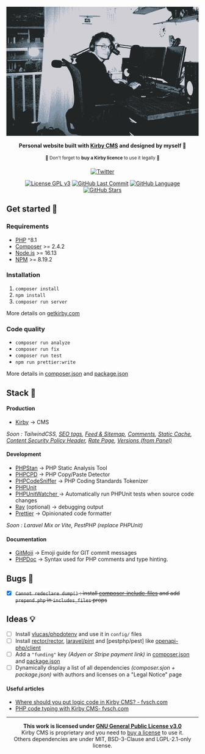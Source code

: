 <div align="center">

 <p><img src="./thumbnail.png" width="800px" alt="Black and white photo of Benjamin Haeberli working on a computer."></p>

**Personal website built with [Kirby CMS](https://getkirby.com/) and designed by myself 🥳**

<sup>👀 Don't forget to <strong>buy a Kirby licence</strong> to use it legally 👀<sup>

[![Twitter](https://img.shields.io/twitter/follow/1benjam1?style=social)](https://twitter.com/1benjam1/)

[![License GPL v3](https://img.shields.io/badge/license-GPLv3-brightgreen.svg?color=192433)](./LICENSE)
[![GitHub Last Commit](https://img.shields.io/github/last-commit/benjaminhaeberli/benjaminhaeberli.ch?color=192433)](https://github.com/benjaminhaeberli/benjaminhaeberli.ch/commits/main)
[![GitHub Language](https://img.shields.io/github/languages/top/benjaminhaeberli/benjaminhaeberli.ch?color=192433)](https://github.com/benjaminhaeberli/benjaminhaeberli.ch/search?l=php)
[![GitHub Stars](https://img.shields.io/github/stars/benjaminhaeberli/benjaminhaeberli.ch?color=192433)](https://github.com/benjaminhaeberli/benjaminhaeberli.ch/stargazers)

 </div>

## Get started 🔎

### Requirements

- [PHP](https://secure.php.net/manual/en/install.php) ^8.1
- [Composer](https://getcomposer.org/download/) >= 2.4.2
- [Node.js](http://nodejs.org/) >= 16.13
- [NPM](https://docs.npmjs.com/downloading-and-installing-node-js-and-npm) >= 8.19.2

### Installation

1. `composer install`
2. `npm install`
3. `composer run server`

More details on [getkirby.com](https://getkirby.com/docs/guide/quickstart)

### Code quality

- `composer run analyze`
- `composer run fix`
- `composer run test`
- `npm run prettier:write`

More details in [composer.json](./composer.json) and [package.json](./package.json)

## Stack 🧠

#### Production

- [Kirby](https://getkirby.com/) → CMS

_Soon : TailwindCSS, [SEO tags](https://github.com/HashandSalt/kirby3-seo/blob/master/index.php), [Feed & Sitemap](https://github.com/bnomei/kirby3-feed), [Comments](https://github.com/sebastiangreger/kirby3-commentions), [Static Cache](https://github.com/bnomei/kirby3-staticache), [Content Security Policy Header](https://github.com/bnomei/kirby3-security-headers), [Rate Page](https://github.com/mauricerenck/rate-page), [Versions (from Panel)](https://github.com/lukasbestle/kirby-versions)_

#### Development

- [PHPStan](https://phpstan.org/) → PHP Static Analysis Tool
- [PHPCPD](https://phpqa.io/projects/phpcpd.html) → PHP Copy/Paste Detector
- [PHPCodeSniffer](https://github.com/squizlabs/PHP_CodeSniffer) → PHP Coding Standards Tokenizer
- [PHPUnit](https://phpunit.de/)
- [PHPUnitWatcher ](https://github.com/spatie/phpunit-watcher) → Automatically run PHPUnit tests when source code changes
- [Ray](https://myray.app/) (optional) → debugging output
- [Prettier](https://prettier.io/) → Opinionated code formatter

_Soon : Laravel Mix or Vite, PestPHP (replace PHPUnit)_

#### Documentation

- [GitMoji](https://gitmoji.dev/) → Emoji guide for GIT commit messages
- [PHPDoc](https://docs.phpdoc.org/guide/references/phpdoc/basic-syntax.html) → Syntax used for PHP comments and type hinting.

## Bugs 🐛

- [x] ~~`Cannot redeclare dump()` : install [composer-include-files](https://github.com/funkjedi/composer-include-files) and add `prepend.php` in `includes_files` props~~

## Ideas 💡

- [ ] Install [vlucas/phpdotenv](https://github.com/vlucas/phpdotenv) and use it in `config/` files
- [ ] Install [rector/rector](https://github.com/rectorphp/rector), [laravel/pint](https://github.com/laravel/pint) and [pestphp/pest] like [openapi-php/client ](https://github.com/openai-php/client)
- [ ] Add a `"funding"` key _(Adyen or Stripe payment link)_ in [composer.json](https://getcomposer.org/doc/04-schema.md#funding) and [package.json](https://docs.npmjs.com/cli/v8/configuring-npm/package-json#funding)
- [ ] Dynamically display a list of all dependencies _(composer.sjon + package.json)_ with authors and licenses on a "Legal Notice" page

#### Useful articles

- [Where should you put logic code in Kirby CMS? - fvsch.com](https://fvsch.com/kirby-logic)
- [PHP code typing with Kirby CMS- fvsch.com](https://fvsch.com/kirby-typing)

---

<div align="center">

**This work is licensed under [GNU General Public License v3.0](./LICENSE)**<br>
Kirby CMS is proprietary and you need to [buy a license](https://getkirby.com/buy) to use it.<br>
Others dependencies are under MIT, BSD-3-Clause and LGPL-2.1-only license.<br>

</div>
